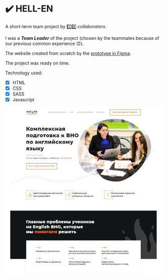 # :heavy_check_mark: HELL-EN

A short-term team project by :one::three: _collaborators_. 

I was a ***Team Leader*** of the project (chosen by the teammates because of our previous common experience :blush:).

The website created from scratch by the [prototype in Figma](https://www.figma.com/proto/uZMUZ8GHY42eg9JUsomuVV/Hell-En-project?node-id=1%3A4&scaling=scale-down-width).</br>

The project was ready on time.

Technology used:
- [x] HTML
- [x] CSS
- [x] SASS
- [x] Javascript

<a href="https://iamgalexing.github.io/HELL-EN--eurocoders-project/" target="_blank"><img src="https://github.com/IamGalexing/HELL-EN--project/blob/master/src/images/Hell-EN--screen.jpg" alt="screenshot of the main page of project"/></a>
